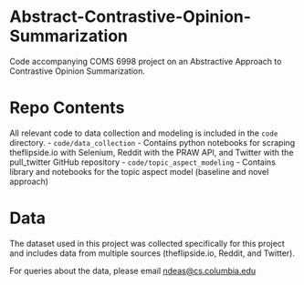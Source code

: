 # Abstract-Contrastive-Opinion-Summarization
Code accompanying COMS 6998 project on an Abstractive Approach to Contrastive Opinion Summarization.

# Repo Contents
All relevant code to data collection and modeling is included in the `code` directory.
	- `code/data_collection`
		- Contains python notebooks for scraping theflipside.io with Selenium, Reddit with the PRAW API, and Twitter with the pull_twitter GitHub repository
	- `code/topic_aspect_modeling`
		- Contains library and notebooks for the topic aspect model (baseline and novel approach)

# Data
The dataset used in this project was collected specifically for this project and includes data from multiple sources (theflipside.io, Reddit, and Twitter).

For queries about the data, please email ndeas@cs.columbia.edu


